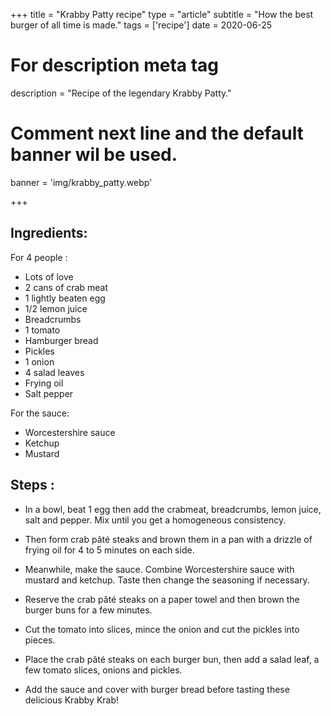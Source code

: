 +++
title = "Krabby Patty recipe"
type = "article"
subtitle = "How the best burger of all time is made."
tags = ['recipe']
date = 2020-06-25

# For description meta tag
description = "Recipe of the legendary Krabby Patty."

# Comment next line and the default banner wil be used.
banner = 'img/krabby_patty.webp'

+++

## Ingredients:

For 4 people :

- Lots of love
- 2 cans of crab meat
- 1 lightly beaten egg
- 1/2 lemon juice
- Breadcrumbs
- 1 tomato
- Hamburger bread
- Pickles
- 1 onion
- 4 salad leaves
- Frying oil
- Salt pepper

For the sauce:

- Worcestershire sauce
- Ketchup
- Mustard

## Steps :

- In a bowl, beat 1 egg then add the crabmeat, breadcrumbs, lemon juice, salt and pepper. Mix until you get a homogeneous consistency.

- Then form crab pâté steaks and brown them in a pan with a drizzle of frying oil for 4 to 5 minutes on each side.

- Meanwhile, make the sauce. Combine Worcestershire sauce with mustard and ketchup. Taste then change the seasoning if necessary.

- Reserve the crab pâté steaks on a paper towel and then brown the burger buns for a few minutes.

- Cut the tomato into slices, mince the onion and cut the pickles into pieces.

- Place the crab pâté steaks on each burger bun, then add a salad leaf, a few tomato slices, onions and pickles.

- Add the sauce and cover with burger bread before tasting these delicious Krabby Krab!
